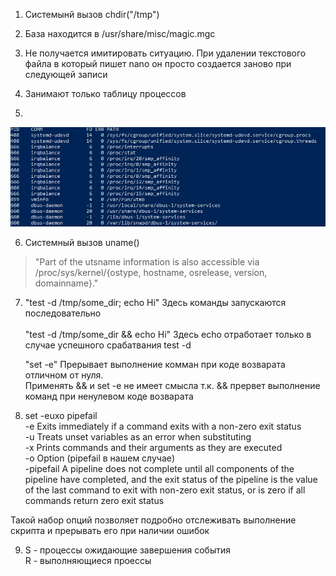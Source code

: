 1. Системынй вызов chdir("/tmp")

2. База находится в /usr/share/misc/magic.mgc

3. Не получается имитировать ситуацию. При удалении текстового файла в который пишет nano он просто создается заново при следующей записи

4. Занимают только таблицу процессов

5. 
![Скриншот](https://github.com/ugolyokk/devops-netology/blob/216a1b7a66b3467f080caa4759a08190c9af25ca/homework/3.3/open.jpg)

6. Системный вызов uname()
 >"Part of the utsname information is also accessible via /proc/sys/kernel/{ostype, hostname, osrelease, version, domainname}."

7. "test -d /tmp/some_dir; echo Hi" Здесь команды запускаются последовательно </br>  
"test -d /tmp/some_dir && echo Hi" Здесь echo отработает только в случае успешного срабатвания test -d </br>

   "set -e" Прерывает выполнение комман при коде возварата отличном от нуля. </br>
Применять && и set -e не имеет смысла т.к. && прервет выполнение команд при ненулевом коде возварата

8. set -euxo pipefail </br>
-e Exits immediately if a command exits with a non-zero exit status  </br>
-u Treats unset variables as an error when substituting  </br>
-x Prints commands and their arguments as they are executed  </br>
-o Option (pipefail в нашем случае)  </br>
-pipefail A pipeline does not complete until all components of the pipeline have completed, and the exit status of the pipeline is the value of the last command to exit with non-zero exit status, or is zero if all commands return zero exit status  </br>

Такой набор опций позволяет подробно отслеживать выполнение скрипта и прерывать его при наличии ошибок

9. S - процессы ожидающие завершения события  </br>
   R - выполняющиеся проессы
